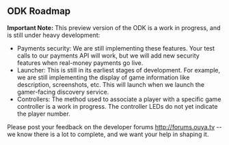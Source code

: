 ## ODK Roadmap

**Important Note:** This preview version of the ODK is a work in progress, and is still under heavy development: 
* Payments security: We are still implementing these features. Your test calls to our payments API will work, but we will add new security features when real-money payments go live.
* Launcher: This is still in its earliest stages of development. For example, we are still implementing the display of game information like description, screenshots, etc. This will launch when we launch the gamer-facing discovery service.
* Controllers: The method used to associate a player with a specific game controller is a work in progress. The controller LEDs do not yet indicate the player number.

Please post your feedback on the developer forums http://forums.ouya.tv -- we know there is a lot to complete, and we want your help in shaping it.
